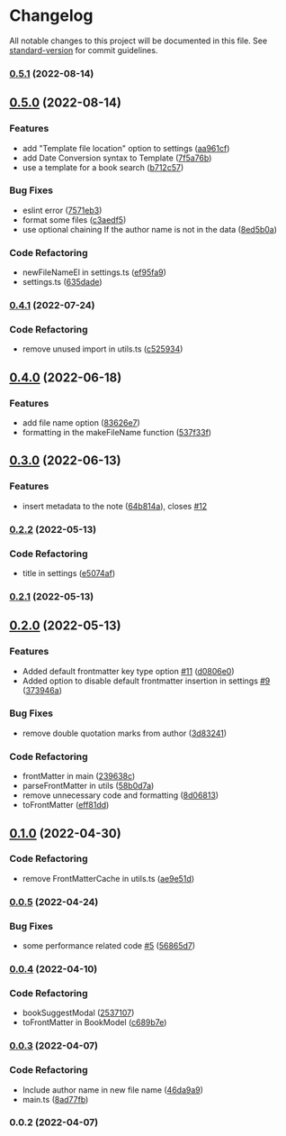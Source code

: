 # Changelog

All notable changes to this project will be documented in this file. See [standard-version](https://github.com/conventional-changelog/standard-version) for commit guidelines.

### [0.5.1](https://github.com/anpigon/obsidian-book-search-plugin/compare/0.5.0...0.5.1) (2022-08-14)

## [0.5.0](https://github.com/anpigon/obsidian-book-search-plugin/compare/0.4.1...0.5.0) (2022-08-14)


### Features

* add "Template file location" option to settings ([aa961cf](https://github.com/anpigon/obsidian-book-search-plugin/commit/aa961cf63bd242c5d77e6d16225e2528279775db))
* add Date Conversion syntax to Template ([7f5a76b](https://github.com/anpigon/obsidian-book-search-plugin/commit/7f5a76b3e88c95393162f186ddfc210a3f01a2bf))
* use a template for a book search ([b712c57](https://github.com/anpigon/obsidian-book-search-plugin/commit/b712c57c2f9236e72209a50adc233587cf6e0cba))


### Bug Fixes

* eslint error ([7571eb3](https://github.com/anpigon/obsidian-book-search-plugin/commit/7571eb3bad64b2b1c7b3d3f7ba6e7a5037deef99))
* format some files ([c3aedf5](https://github.com/anpigon/obsidian-book-search-plugin/commit/c3aedf51d37c9cf916a42ff411f36e321bc2d91b))
* use optional chaining If the author name is not in the data ([8ed5b0a](https://github.com/anpigon/obsidian-book-search-plugin/commit/8ed5b0a50058b9f0c1ecfc282f59ee7adf7109cf))


### Code Refactoring

* newFileNameEl in settings.ts ([ef95fa9](https://github.com/anpigon/obsidian-book-search-plugin/commit/ef95fa916bfb34bf33d4c20bd3110467b54868fe))
* settings.ts ([635dade](https://github.com/anpigon/obsidian-book-search-plugin/commit/635dade0b5c387c080f78243cc2e86a3a2ad106c))

### [0.4.1](https://github.com/anpigon/obsidian-book-search-plugin/compare/0.4.0...0.4.1) (2022-07-24)


### Code Refactoring

* remove unused import in utils.ts ([c525934](https://github.com/anpigon/obsidian-book-search-plugin/commit/c52593443b5dcfb9cf8f3febc4d45df00f3d6a72))

## [0.4.0](https://github.com/anpigon/obsidian-book-search-plugin/compare/0.3.0...0.4.0) (2022-06-18)


### Features

* add file name option ([83626e7](https://github.com/anpigon/obsidian-book-search-plugin/commit/83626e779be79107e388732957f8307bab311731))
* formatting in the makeFileName function ([537f33f](https://github.com/anpigon/obsidian-book-search-plugin/commit/537f33f29afa8589eef2d84eac3a92badee2a411))

## [0.3.0](https://github.com/anpigon/obsidian-book-search-plugin/compare/0.2.2...0.3.0) (2022-06-13)


### Features

* insert metadata to the note ([64b814a](https://github.com/anpigon/obsidian-book-search-plugin/commit/64b814ad3078fc01b709e4a4cc628f1fd1d16f1a)), closes [#12](https://github.com/anpigon/obsidian-book-search-plugin/issues/12)

### [0.2.2](https://github.dev/anpigon/obsidian-book-search-plugin/compare/0.2.1...0.2.2) (2022-05-13)


### Code Refactoring

* title in settings ([e5074af](https://github.dev/anpigon/obsidian-book-search-plugin/commit/e5074aff44a3cf4e1fd8d702403adbe6bf3bc626))

### [0.2.1](https://github.dev/anpigon/obsidian-book-search-plugin/compare/0.2.0...0.2.1) (2022-05-13)

## [0.2.0](https://github.dev/anpigon/obsidian-book-search-plugin/compare/0.1.0...0.2.0) (2022-05-13)


### Features

* Added default frontmatter key type option [#11](https://github.dev/anpigon/obsidian-book-search-plugin/issues/11) ([d0806e0](https://github.dev/anpigon/obsidian-book-search-plugin/commit/d0806e0133bcd298e05adf3cb12eb822d6bc514a))
* Added option to disable default frontmatter insertion in settings [#9](https://github.dev/anpigon/obsidian-book-search-plugin/issues/9) ([373946a](https://github.dev/anpigon/obsidian-book-search-plugin/commit/373946aeb024882e68c51032271fcd98f9486ae2))


### Bug Fixes

* remove double quotation marks from author ([3d83241](https://github.dev/anpigon/obsidian-book-search-plugin/commit/3d832411781c6ba6f17b66858a2face38f780c14))


### Code Refactoring

* frontMatter in main ([239638c](https://github.dev/anpigon/obsidian-book-search-plugin/commit/239638cb89fa697a7fcec7eb0f1a8fcc6908dadc))
* parseFrontMatter in utils ([58b0d7a](https://github.dev/anpigon/obsidian-book-search-plugin/commit/58b0d7ad0332f14caf42f8006281f1fb06bc23ae))
* remove unnecessary code and formatting ([8d06813](https://github.dev/anpigon/obsidian-book-search-plugin/commit/8d06813c46e73181e8fa27009308f97848f29cbb))
* toFrontMatter ([eff81dd](https://github.dev/anpigon/obsidian-book-search-plugin/commit/eff81dd15ea4e5859dbf96833f70ae1f8d81b850))

## [0.1.0](https://github.dev/anpigon/obsidian-book-search-plugin/compare/0.0.5...0.1.0) (2022-04-30)


### Code Refactoring

* remove FrontMatterCache in utils.ts ([ae9e51d](https://github.dev/anpigon/obsidian-book-search-plugin/commit/ae9e51d9f8fb58ff64d11a502f6f14c92e1fe7bb))

### [0.0.5](https://github.dev/anpigon/obsidian-book-search-plugin/compare/0.0.4...0.0.5) (2022-04-24)


### Bug Fixes

* some performance related code [#5](https://github.dev/anpigon/obsidian-book-search-plugin/issues/5) ([56865d7](https://github.dev/anpigon/obsidian-book-search-plugin/commit/56865d73142bd34c0bcaca11665d381151735e32))

### [0.0.4](https://github.dev/anpigon/obsidian-book-search-plugin/compare/0.0.3...0.0.4) (2022-04-10)


### Code Refactoring

* bookSuggestModal ([2537107](https://github.dev/anpigon/obsidian-book-search-plugin/commit/2537107c06d8e0cc4802d5b9ada9ac1d9abe62a9))
* toFrontMatter in BookModel ([c689b7e](https://github.dev/anpigon/obsidian-book-search-plugin/commit/c689b7e93159d5161e443eaea70df92bc1b93696))

### [0.0.3](https://github.dev/anpigon/obsidian-book-search-plugin/compare/0.0.2...0.0.3) (2022-04-07)


### Code Refactoring

* Include author name in new file name ([46da9a9](https://github.dev/anpigon/obsidian-book-search-plugin/commit/46da9a9042407d689f7ccbe23d0e674ed31639f4))
* main.ts ([8ad77fb](https://github.dev/anpigon/obsidian-book-search-plugin/commit/8ad77fb018cfaaa061f33059a45239e14fd015a3))

### 0.0.2 (2022-04-07)
